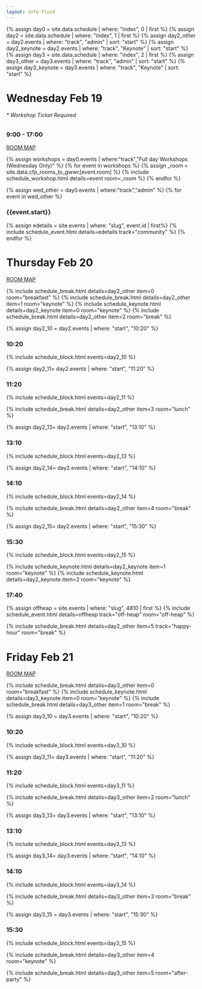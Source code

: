 ```yaml
---
layout: info-fluid
---
```

{% assign day0 = site.data.schedule | where: "index", 0  | first %}
{% assign day2 = site.data.schedule | where: "index", 1  | first %}
{% assign day2_other = day2.events | where: "track", "admin" | sort: "start" %}
{% assign day2_keynote = day2.events | where: "track", "Keynote" | sort: "start" %}
{% assign day3 = site.data.schedule | where: "index", 2  | first %}
{% assign day3_other = day3.events | where: "track", "admin" | sort: "start" %}
{% assign day3_keynote = day3.events | where: "track", "Keynote" | sort: "start" %}
<div class="row">
 <div class="col-xs-8">
  <h1 class="day"> Wednesday Feb 19</h1>
  <h6>* Workshop Ticket Required</h6>
  <h3>9:00 - 17:00</h3>
</div>  
<div class="col-xs-4 box">
  <div class="ribbon">
    <span><a href="/assets/img/conference_map.png">ROOM MAP</a></span>
  </div>
</div>

 {% assign workshops = day0.events | where:"track","Full day Workshops (Wednesday Only)" %}
 {% for event in workshops %}
 {% assign _room = site.data.cfp_rooms_to_gwwc[event.room]  %}
 {% include schedule_workshop.html details=event room=_room %}
 {% endfor %}

 {% assign wed_other = day0.events | where:"track","admin" %}
 {% for event in wed_other %}
 <h3>{{event.start}}</h3>
 {% assign edetails = site.events | where: "slug", event.id | first%}
 {% include schedule_event.html details=edetails track="community" %}
 {% endfor %}

 <div class="row">
<div class="col-xs-8">
  <h1 class="day"> Thursday Feb 20</h1>
</div>
<div class="col-xs-4 box">
  <div class="ribbon">
    <span><a href="/assets/img/conference_map.png">ROOM MAP</a></span>
  </div>
</div>
</div>

{% include schedule_break.html details=day2_other item=0 room="breakfast" %}
{% include schedule_break.html details=day2_other item=1 room="keynote" %}
{% include schedule_keynote.html details=day2_keynote item=0 room="keynote" %}
{% include schedule_break.html details=day2_other item=2 room="break" %}

{% assign day2_10 = day2.events | where: "start", "10:20" %}
<h3>10:20</h3>
{% include schedule_block.html events=day2_10 %}

{% assign day2_11= day2.events | where: "start", "11:20" %}
<h3>11:20</h3>
{% include schedule_block.html events=day2_11 %}

{% include schedule_break.html details=day2_other item=3 room="lunch" %}

{% assign day2_13= day2.events | where: "start", "13:10" %}
<h3>13:10</h3>
{% include schedule_block.html events=day2_13 %}

{% assign day2_14= day2.events | where: "start", "14:10" %}
<h3>14:10</h3>
{% include schedule_block.html events=day2_14 %}

{% include schedule_break.html details=day2_other item=4 room="break" %}

{% assign day2_15= day2.events | where: "start", "15:30" %}
<h3>15:30</h3>
{% include schedule_block.html events=day2_15 %}

{% include schedule_keynote.html details=day2_keynote item=1 room="keynote" %}
{% include schedule_keynote.html details=day2_keynote item=2 room="keynote" %}

<h3>17:40</h3>
{% assign offheap = site.events | where: "slug", 4810 | first %}
{% include schedule_event.html details=offheap track="off-heap" room="off-heap" %}

{% include schedule_break.html details=day2_other item=5 track="happy-hour" room="break" %}


<div class="row">
<div class="col-xs-8">
  <h1 class="day"> Friday Feb 21</h1>
</div>
<div class="col-xs-4 box">
  <div class="ribbon">
    <span><a href="/assets/img/conference_map.png">ROOM MAP</a></span>
  </div>
</div>
</div>

{% include schedule_break.html details=day3_other item=0 room="breakfast" %}
{% include schedule_keynote.html details=day3_keynote item=0 room="keynote" %}
{% include schedule_break.html details=day3_other item=1 room="break" %}

{% assign day3_10 = day3.events | where: "start", "10:20" %}
<h3>10:20</h3>
{% include schedule_block.html events=day3_10 %}

{% assign day3_11= day3.events | where: "start", "11:20" %}
<h3>11:20</h3>
{% include schedule_block.html events=day3_11 %}

{% include schedule_break.html details=day3_other item=2 room="lunch" %}

{% assign day3_13= day3.events | where: "start", "13:10" %}
<h3>13:10</h3>
{% include schedule_block.html events=day3_13 %}

{% assign day3_14= day3.events | where: "start", "14:10" %}
<h3>14:10</h3>
{% include schedule_block.html events=day3_14 %}

{% include schedule_break.html details=day3_other item=3 room="break" %}

{% assign day3_15 = day3.events | where: "start", "15:30" %}
<h3>15:30</h3>
{% include schedule_block.html events=day3_15 %}

{% include schedule_break.html details=day3_other item=4 room="keynote" %}

{% include schedule_break.html details=day3_other item=5 room="after-party" %}

